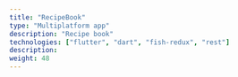 ```yaml
---
title: "RecipeBook"
type: "Multiplatform app"
description: "Recipe book"
technologies: ["flutter", "dart", "fish-redux", "rest"]
description: 
weight: 48
---
```

